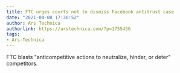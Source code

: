 ```yaml
---
title: FTC urges courts not to dismiss Facebook antitrust case
date: "2021-04-08 17:30:52"
author: Ars Technica
authorlink: https://arstechnica.com/?p=1755456
tags:
- Ars-Technica
---
```

FTC blasts "anticompetitive actions to neutralize, hinder, or deter" competitors.